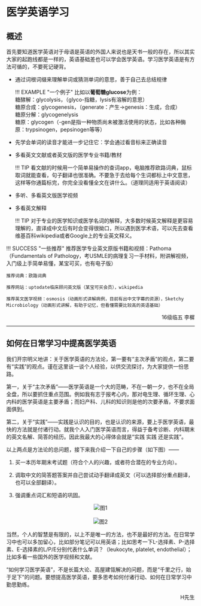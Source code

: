 # 医学英语学习

## 概述

首先要知道医学英语对于母语是英语的外国人来说也是天书一般的存在，所以其实大家的起跑线都是一样的，英语基础差也可以学会医学英语。学习医学英语是有方法可循的，不要死记硬背。

+ 通过词根词缀来理解单词或猜测单词的意思，善于自己去总结规律

    !!! EXAMPLE "一个例子"
        比如以**葡萄糖glucose**为例：    
        糖酵解：glycolysis，（glyco-指糖，lysis有溶解的意思）   
        糖原合成：glycogenesis，（generate：产生→genesis：生成，合成）  
        糖原分解：glycogenelysis    
        糖原：glycogen（-gen是指一种物质尚未被激活使用的状态，比如各种酶原：trypsinogen，pepsinogen等等）

+ 先学会单词的读音才能进一步记住它：学会通过看音标来正确读音

+ 多看英文文献或者英文版的医学专业书籍/教材

    !!! TIP
        看文献的时候用一个简单易操作的查词app，电脑推荐欧路词典，鼠标取词就能查看，句子翻译也很准确。不要急于去给每个生词都标上中文意思，这样等你通篇标完，你完全没看懂全文在讲什么。（道理同适用于英语阅读）

+ 多听、多看英文版医学视频

+ 多看英文解释

    !!! TIP
        对于专业的医学知识或医学名词的解释，大多数时候英文解释是更容易理解的，直译成中文后有时会变得很拗口，所以遇到医学术语，可以先去查看维基百科wikipedia或者Google上的专业英文释义。

!!! SUCCESS "一些推荐"
    推荐医学专业英文原版书籍和视频：Pathoma（Fundamentals of Pathology，考USMLE的病理复习一手材料，附讲解视频，入门级上手简单易懂，某宝可买，也有电子版）

    推荐词典：欧路词典

    推荐网站：uptodate临床顾问英文版（某宝可买会员），wikipedia

    推荐英文医学视频：osmosis（动画形式讲解病例，目前有出中文字幕的资源），Sketchy Microbiology（动画形式讲解，有助于记忆，但看懂需要比较高的英语基础）

<p align="right">16级临五 李樨</p>

----

## 如何在日常学习中提高医学英语

我们开宗明义地讲：关于医学英语的方法论，第一要有“主次矛盾”的观点，第二要有“实践”的观点。谨在这里谈一谈个人经验，以供交流探讨，为大家提供一份思路。

第一，关于“主次矛盾”——医学英语是一个大的范畴，不在一朝一夕，也不在全局全盘，所以要抓住重点范围。例如我有志于报考心内，那对电生理、循环生理、心内科的医学英语是主要矛盾；而妇产科、儿科的知识则是他的次要矛盾，不要求面面俱到。

第二，关于“实践”——实践是认识的目的，也是认识的来源，要上手医学英语，最快的方法就是付诸行动。就我个人入门医学英语而言，得益于备考诊断、内科期末的英文名解、简答的经历。因此我最大的心得体会就是“实践 实践 还是实践”。

以上两点是方法论的总问题，接下来我介绍一下自己的步骤（如下图）——

1. 买一本历年期末考试题（符合个人的兴趣，或者符合潜在的专业方向）。

2. 调取中文的简答题答案并自己尝试动手翻译成英文（可以选择部分重点翻译，也可以全部翻译）。

3. 强调重点词汇和短语的巩固。

<div align=center>
<img src="https://xunlutzp.gitee.io/Image/Ch3_4_1.png" alt="图1">
</div>
<br/>
<div align=center>
<img src="https://xunlutzp.gitee.io/Image/Ch3_4_2.png" alt="图2">
</div>

当然，个人的智慧是有限的，以上不是唯一的方法，也不是最好的方法。在日常学习中也可以多加留心，比如部分笔记可以用英语；比如思考一下L-选择素、P-选择素、E-选择素的L/P/E分别代表什么单词？（leukocyte, platelet, endothelial）；比如多看一些国外的医学视频和文献。

“如何学习医学英语”，不是长篇大论、高屋建瓴解决的问题，而是“千里之行，始于足下”的问题。要想提高医学英语，要多思考如何付诸行动、如何在日常学习中勤思勤练。

<p align="right">H先生</p>